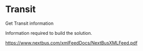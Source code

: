 # Transit
Get Transit information

Information required to build the solution.

https://www.nextbus.com/xmlFeedDocs/NextBusXMLFeed.pdf

